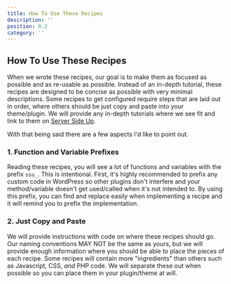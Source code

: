 ```yaml
---
title: How To Use These Recipes
description: ''
position: 0.2
category: ''
---
```


## How To Use These Recipes
When we wrote these recipes, our goal is to make them as focused as possible and as re-usable as possible. Instead of an in-depth tutorial, these recipes are designed to be concise as possible with very minimal descriptions. Some recipes to get configured require steps that are laid out in order, where others should be just copy and paste into your theme/plugin. We will provide any in-depth tutorials where we see fit and link to them on [Server Side Up](http://serversideup.net).

With that being said there are a few aspects I'd like to point out.

### 1. Function and Variable Prefixes
Reading these recipes, you will see a lot of functions and variables with the prefix `ssu_`. This is intentional. First, it's highly recommended to prefix any custom code in WordPress so other plugins don't interfere and your method/variable doesn't get used/called when it's not intended to. By using this prefix, you can find and replace easily when implementing a recipe and it will remind you to prefix the implementation.

### 2. Just Copy and Paste
We will provide instructions with code on where these recipes should go. Our naming conventions MAY NOT be the same as yours, but we will provide enough information where you should be able to place the pieces of each recipe. Some recipes will contain more "ingredients" than others such as Javascript, CSS, *and* PHP code. We will separate these out when possible so you can place them in your plugin/theme at will.